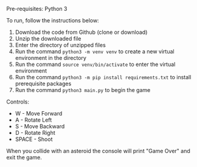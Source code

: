 Pre-requisites: Python 3

To run, follow the instructions below:

1. Download the code from Github (clone or download)
2. Unzip the downloaded file
3. Enter the directory of unzipped files
4. Run the command `python3 -m venv venv` to create a new virtual environment in the directory
5. Run the command `source venv/bin/activate` to enter the virtual environment
6. Run the command `python3 -m pip install requirements.txt` to install prerequisite packages
7. Run the command `python3 main.py` to begin the game


Controls: 
* W - Move Forward 
* A - Rotate Left
* S - Move Backward
* D - Rotate Right
* SPACE - Shoot

When you collide with an asteroid the console will print "Game Over" and exit the game. 
